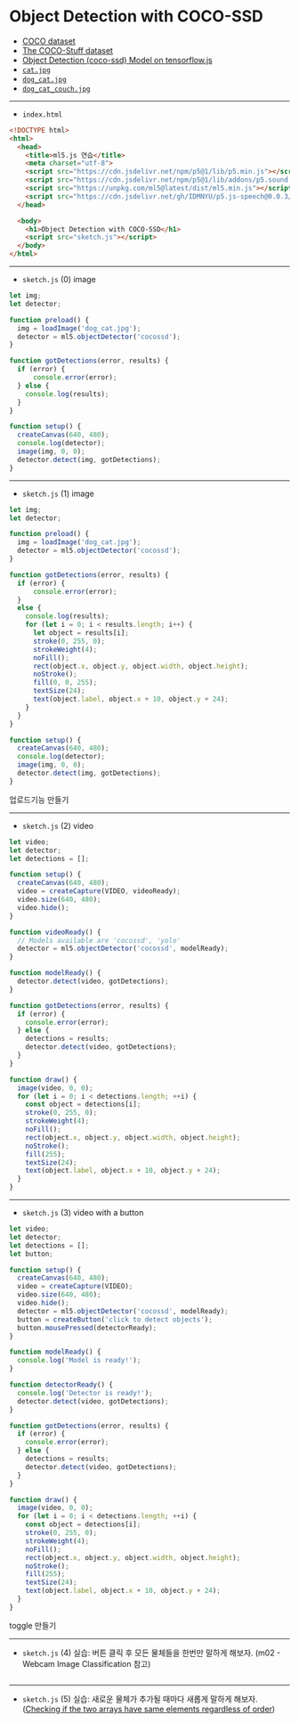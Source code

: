 # Object Detection with COCO-SSD

- [COCO dataset](https://cocodataset.org/#home)
- [The COCO-Stuff dataset](https://github.com/nightrome/cocostuff)
- [Object Detection (coco-ssd) Model on tensorflow.js](https://github.com/tensorflow/tfjs-models/tree/master/coco-ssd)
- [`cat.jpg`](https://terabox.com/s/1xD9vsL8EGFKeyHe4d1lLIg)
- [`dog_cat.jpg`](https://terabox.com/s/1UiKk8KSa4szGZuubC5Oxkg)
- [`dog_cat_couch.jpg`](https://terabox.com/s/1zYGM75UOUxZISQ0_JAFWKw)

---

- `index.html`

```html
<!DOCTYPE html>
<html>
  <head>
    <title>ml5.js 연습</title>
    <meta charset="utf-8">
    <script src="https://cdn.jsdelivr.net/npm/p5@1/lib/p5.min.js"></script>
    <script src="https://cdn.jsdelivr.net/npm/p5@1/lib/addons/p5.sound.min.js"></script>
    <script src="https://unpkg.com/ml5@latest/dist/ml5.min.js"></script>
    <script src="https://cdn.jsdelivr.net/gh/IDMNYU/p5.js-speech@0.0.3/lib/p5.speech.js"></script>
  </head>

  <body>
    <h1>Object Detection with COCO-SSD</h1>
    <script src="sketch.js"></script>
  </body>
</html>
```

---

- `sketch.js` (0) image

```javascript
let img;
let detector;

function preload() {
  img = loadImage('dog_cat.jpg');
  detector = ml5.objectDetector('cocossd');
}

function gotDetections(error, results) {
  if (error) {
      console.error(error);
  } else {
    console.log(results);
  }
}

function setup() {
  createCanvas(640, 480);
  console.log(detector);
  image(img, 0, 0);
  detector.detect(img, gotDetections);
}
```

---

- `sketch.js` (1) image

```javascript
let img;
let detector;

function preload() {
  img = loadImage('dog_cat.jpg');
  detector = ml5.objectDetector('cocossd');
}

function gotDetections(error, results) {
  if (error) {
      console.error(error);
  }
  else {
    console.log(results);
    for (let i = 0; i < results.length; i++) {
      let object = results[i];
      stroke(0, 255, 0);
      strokeWeight(4);
      noFill();
      rect(object.x, object.y, object.width, object.height);
      noStroke();
      fill(0, 0, 255);
      textSize(24);
      text(object.label, object.x + 10, object.y + 24);
    }
  }
}

function setup() {
  createCanvas(640, 480);
  console.log(detector);
  image(img, 0, 0);
  detector.detect(img, gotDetections);
}
```
업로드기능 만들기


---

- `sketch.js` (2) video

```javascript
let video;
let detector;
let detections = [];

function setup() {
  createCanvas(640, 480);
  video = createCapture(VIDEO, videoReady);
  video.size(640, 480);
  video.hide();
}

function videoReady() {
  // Models available are 'cocossd', 'yolo'
  detector = ml5.objectDetector('cocossd', modelReady);
}

function modelReady() {
  detector.detect(video, gotDetections);
}

function gotDetections(error, results) {
  if (error) {
    console.error(error);
  } else {
    detections = results;
    detector.detect(video, gotDetections);
  }
}

function draw() {
  image(video, 0, 0);
  for (let i = 0; i < detections.length; ++i) {
    const object = detections[i];
    stroke(0, 255, 0);
    strokeWeight(4);
    noFill();
    rect(object.x, object.y, object.width, object.height);
    noStroke();
    fill(255);
    textSize(24);
    text(object.label, object.x + 10, object.y + 24);
  }
}
```

---

- `sketch.js` (3) video with a button

```javascript
let video;
let detector;
let detections = [];
let button;

function setup() {
  createCanvas(640, 480);
  video = createCapture(VIDEO);
  video.size(640, 480);
  video.hide();
  detector = ml5.objectDetector('cocossd', modelReady);
  button = createButton('click to detect objects');
  button.mousePressed(detectorReady);
}

function modelReady() {
  console.log('Model is ready!');
}

function detectorReady() {
  console.log('Detector is ready!');
  detector.detect(video, gotDetections);
}

function gotDetections(error, results) {
  if (error) {
    console.error(error);
  } else {
    detections = results;
    detector.detect(video, gotDetections);
  }
}

function draw() {
  image(video, 0, 0);
  for (let i = 0; i < detections.length; ++i) {
    const object = detections[i];
    stroke(0, 255, 0);
    strokeWeight(4);
    noFill();
    rect(object.x, object.y, object.width, object.height);
    noStroke();
    fill(255);
    textSize(24);
    text(object.label, object.x + 10, object.y + 24);
  }
}
```
toggle 만들기

---

- `sketch.js` (4) 실습: 버튼 클릭 후 모든 물체들을 한번만 말하게 해보자. (m02 - Webcam Image Classification 참고)

```javascript

```


---

- `sketch.js` (5) 실습: 새로운 물체가 추가될 때마다 새롭게 말하게 해보자. ([Checking if the two arrays have same elements regardless of order](https://bobbyhadz.com/blog/javascript-check-if-two-arrays-have-same-elements#checking-if-the-two-arrays-have-same-elements-regardless-of-order))

```javascript

```
